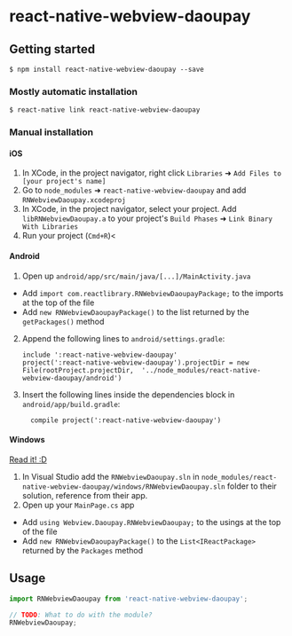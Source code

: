 
# react-native-webview-daoupay

## Getting started

`$ npm install react-native-webview-daoupay --save`

### Mostly automatic installation

`$ react-native link react-native-webview-daoupay`

### Manual installation


#### iOS

1. In XCode, in the project navigator, right click `Libraries` ➜ `Add Files to [your project's name]`
2. Go to `node_modules` ➜ `react-native-webview-daoupay` and add `RNWebviewDaoupay.xcodeproj`
3. In XCode, in the project navigator, select your project. Add `libRNWebviewDaoupay.a` to your project's `Build Phases` ➜ `Link Binary With Libraries`
4. Run your project (`Cmd+R`)<

#### Android

1. Open up `android/app/src/main/java/[...]/MainActivity.java`
  - Add `import com.reactlibrary.RNWebviewDaoupayPackage;` to the imports at the top of the file
  - Add `new RNWebviewDaoupayPackage()` to the list returned by the `getPackages()` method
2. Append the following lines to `android/settings.gradle`:
  	```
  	include ':react-native-webview-daoupay'
  	project(':react-native-webview-daoupay').projectDir = new File(rootProject.projectDir, 	'../node_modules/react-native-webview-daoupay/android')
  	```
3. Insert the following lines inside the dependencies block in `android/app/build.gradle`:
  	```
      compile project(':react-native-webview-daoupay')
  	```

#### Windows
[Read it! :D](https://github.com/ReactWindows/react-native)

1. In Visual Studio add the `RNWebviewDaoupay.sln` in `node_modules/react-native-webview-daoupay/windows/RNWebviewDaoupay.sln` folder to their solution, reference from their app.
2. Open up your `MainPage.cs` app
  - Add `using Webview.Daoupay.RNWebviewDaoupay;` to the usings at the top of the file
  - Add `new RNWebviewDaoupayPackage()` to the `List<IReactPackage>` returned by the `Packages` method


## Usage
```javascript
import RNWebviewDaoupay from 'react-native-webview-daoupay';

// TODO: What to do with the module?
RNWebviewDaoupay;
```
  